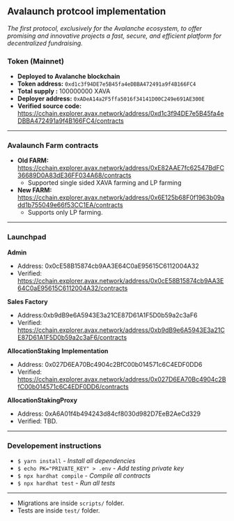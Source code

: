 ## Avalaunch protcool implementation


_The first protocol, exclusively for the Avalanche ecosystem, to offer promising and innovative projects a fast, secure, and efficient platform for decentralized fundraising._

### Token (Mainnet)
- **Deployed to Avalanche blockchain**
- **Token address:** `0xd1c3f94DE7e5B45fa4eDBBA472491a9f4B166FC4`
- **Total supply :** 100000000 XAVA
- **Deployer address:** `0xADeA14a2F5ffa5016f34141D00C249e691AE300E`
- **Verified source code:** https://cchain.explorer.avax.network/address/0xd1c3f94DE7e5B45fa4eDBBA472491a9f4B166FC4/contracts

---

### Avalaunch Farm contracts
- **Old FARM:** https://cchain.explorer.avax.network/address/0xE82AAE7fc62547BdFC36689D0A83dE36FF034A68/contracts
  - Supported single sided XAVA farming and LP farming
- **New FARM:** https://cchain.explorer.avax.network/address/0x6E125b68F0f1963b09add1b755049e66f53CC1EA/contracts
  - Supports only LP farming.
   
---

### Launchpad
**Admin**
- Address: 0x0cE58B15874cb9AA3E64C0aE95615C6112004A32
- Verified: https://cchain.explorer.avax.network/address/0x0cE58B15874cb9AA3E64C0aE95615C6112004A32/contracts

**Sales Factory**
- Address:0xb9dB9e6A5943E3a21CE87D61A1F5D0b59a2c3aF6
- Verified: https://cchain.explorer.avax.network/address/0xb9dB9e6A5943E3a21CE87D61A1F5D0b59a2c3aF6/contracts

**AllocationStaking Implementation**
- Address: 0x027D6EA70Bc4904c2BfC00b014571c6C4EDF0DD6
- Verified: https://cchain.explorer.avax.network/address/0x027D6EA70Bc4904c2BfC00b014571c6C4EDF0DD6/contracts

**AllocationStakingProxy**
- Address: 0xA6A01f4b494243d84cf8030d982D7EeB2AeCd329
- Verified: TBD.

---

### Developement instructions
- `$ yarn install` - _Install all dependencies_
- `$ echo PK="PRIVATE_KEY" > .env` - _Add testing private key_
- `$ npx hardhat compile` - _Compile all contracts_
- `$ npx hardhat test` - _Run all tests_

---

- Migrations are inside `scripts/` folder.
- Tests are inside `test/` folder.
